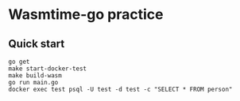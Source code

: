 # Wasmtime-go practice

## Quick start

```
go get
make start-docker-test
make build-wasm
go run main.go
docker exec test psql -U test -d test -c "SELECT * FROM person"
```